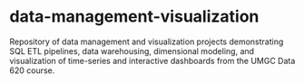# data-management-visualization
Repository of data management and visualization projects demonstrating SQL ETL pipelines, data warehousing, dimensional modeling, and visualization of time-series and interactive dashboards from the UMGC Data 620 course.
